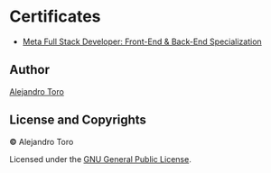 # Certificates

* [Meta Full Stack Developer: Front-End & Back-End Specialization](https://www.coursera.org/specializations/meta-full-stack-developer?)

## Author

[Alejandro Toro](https://github.com/Skullzo)

## License and Copyrights

**©** Alejandro Toro 

Licensed under the [GNU General Public License](https://github.com/Skullzo/Code/blob/main/LICENSE).
